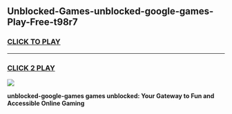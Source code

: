 
## Unblocked-Games-unblocked-google-games-Play-Free-t98r7
<h3>
<a href="https://premium76.site?title=unblocked-google-games&ref=23A">CLICK TO PLAY</a></h3>
<hr>

<h3>
<a href="https://premium76.site?title=unblocked-google-games&ref=23A">CLICK 2 PLAY</a>
  
</h3>

<a href="https://premium76.site?title=unblocked-google-games&ref=23A"><img src="https://clearcache.store/games.png"></a>


**unblocked-google-games games unblocked: Your Gateway to Fun and Accessible Online Gaming**
